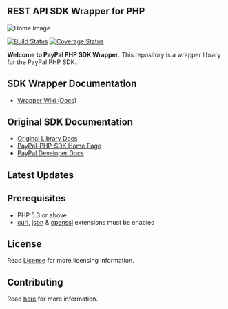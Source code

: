 ## REST API SDK Wrapper for PHP

![Home Image](https://raw.githubusercontent.com/wiki/paypal/PayPal-PHP-SDK/images/homepage.jpg)

[![Build Status](https://travis-ci.org/paypal/PayPal-PHP-SDK.svg?branch=master)](https://travis-ci.org/paypal/PayPal-PHP-SDK)
[![Coverage Status](https://coveralls.io/repos/paypal/PayPal-PHP-SDK/badge.svg?branch=master)](https://coveralls.io/r/paypal/PayPal-PHP-SDK?branch=master)

__Welcome to PayPal PHP SDK Wrapper__. This repository is a wrapper library for the PayPal PHP SDK.

## SDK Wrapper Documentation
* [Wrapper Wiki (Docs)](https://github.com/smitteh1/PayPal-PHP-SDK-Wrapper/wiki)

## Original SDK Documentation

* [Original Library Docs](http://paypal.github.io/PayPal-PHP-SDK/)
* [PayPal-PHP-SDK Home Page](https://paypal.github.io/PayPal-PHP-SDK/)
* [PayPal Developer Docs](https://developer.paypal.com/docs/)

## Latest Updates

## Prerequisites

   - PHP 5.3 or above
   - [curl](https://secure.php.net/manual/en/book.curl.php), [json](https://secure.php.net/manual/en/book.json.php) & [openssl](https://secure.php.net/manual/en/book.openssl.php) extensions must be enabled

## License

Read [License](LICENSE) for more licensing information.

## Contributing

Read [here](CONTRIBUTING.md) for more information.